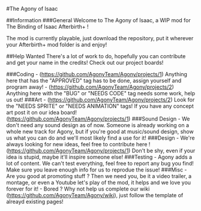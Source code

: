 

#The Agony of Isaac

                                                                                                                                                                                                                             

##Information
###General
Welcome to The Agony of Isaac, a WIP mod for The Binding of Isaac Afterbirth+ !

The mod is currently playable, just download the repository, put it wherever your Afterbirth+ mod folder is and enjoy!

##Help Wanted
There's a lot of work to do, hopefully you can contribute and get your name in the credits!
Check out our project boards!

###Coding
     - (https://github.com/AgonyTeam/Agony/projects/1) Anything here that has the "APPROVED" tag has to be done, assign yourself and program away!
     - (https://github.com/AgonyTeam/Agony/projects/2) Anything here with the "BUG" or "NEEDS CODE" tag needs some work, help us out!
###Art
     - (https://github.com/AgonyTeam/Agony/projects/2) Look for the "NEEDS SPRITE" or "NEEDS ANIMATION" tags! If you have any concept art post it on our idea board! (https://github.com/AgonyTeam/Agony/projects/1)
###Sound Design
     - We don't need any sound design as of now. Someone is already working on a whole new track for Agony, but if you're good at music/sound design, show us what you can do and we'll most likely find a use for it!
###Design
     - We're always looking for new ideas, feel free to contribute here ! (https://github.com/AgonyTeam/Agony/projects/1) Don't be shy, even if your idea is stupid, maybe it'll inspire someone else!
###Testing
     - Agony adds a lot of content. We can't test everything, feel free to report any bug you find! Make sure you leave enough info for us to reprodue the issue!
###Misc
     - Are you good at promoting stuff ? Then we need you, be it a video trailer, a montage, or even a Youtube let's play of the mod, it helps and we love you forever for it!
     - Bored ? Why not help us complete our wiki (https://github.com/AgonyTeam/Agony/wiki), just follow the template of alreayd existing pages!
